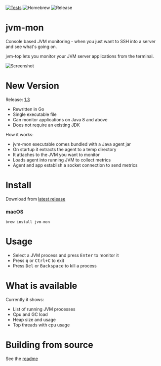 [![Tests](https://circleci.com/gh/ajermakovics/jvm-mon.svg?style=shield)](https://circleci.com/gh/ajermakovics/jvm-mon)
![Homebrew](https://img.shields.io/homebrew/v/jvm-mon.svg?colorB=green)
![Release](https://img.shields.io/github/v/release/ajermakovics/jvm-mon?include_prereleases)

# jvm-mon

Console based JVM monitoring - when you just want to SSH into a server and see what's going on.

jvm-top lets you monitor your JVM server applications from the terminal. 

![Screenshot](https://raw.githubusercontent.com/ajermakovics/jvm-mon/pages/site/jvm-mon.png)

# New Version

Release: [1.3](https://github.com/ajermakovics/jvm-mon/releases/tag/1.3)
- Rewritten in Go 
- Single executable file
- Can monitor applications on Java 8 and above
- Does not require an existing JDK

How it works:
 - jvm-mon executable comes bundled with a Java agent jar
 - On startup it extracts the agent to a temp directory
 - It attaches to the JVM you want to monitor
 - Loads agent into running JVM to collect metrics
 - Agent and app establish a socket connection to send metrics

# Install

Download from [latest release](https://github.com/ajermakovics/jvm-mon/releases)

### macOS

```
brew install jvm-mon
```

# Usage

- Select a JVM process and press <kbd>Enter</kbd> to monitor it
- Press <kbd>q</kbd> or <kbd>Ctrl+C</kbd> to exit
- Press <kbd>Del</kbd> or <kbd>Backspace</kbd> to kill a process

# What is available

Currently it shows:
- List of running JVM processes
- Cpu and GC load
- Heap size and usage
- Top threads with cpu usage

# Building from source

See the [readme](jvm-mon-go/README.md)
